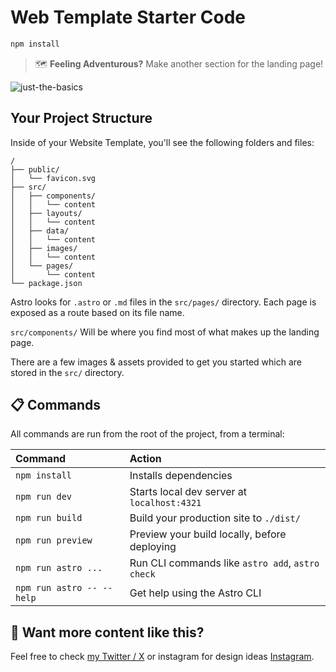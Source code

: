 # Web Template Starter Code

```sh
npm install
```

> 🗺️ **Feeling Adventurous?** Make another section for the landing page!

![just-the-basics](https://i.imgur.com/hUhdfad.png)

## Your Project Structure

Inside of your Website Template, you'll see the following folders and files:

```text
/
├── public/
│   └── favicon.svg
├── src/
│   ├── components/
│   │   └── content
│   ├── layouts/
│   │   └── content
│   ├── data/
│   │   └── content
│   ├── images/
│   │   └── content
│   └── pages/
│       └── content
└── package.json
```

Astro looks for `.astro` or `.md` files in the `src/pages/` directory. Each page is exposed as a route based on its file name.

`src/components/` Will be where you find most of what makes up the landing page.

There are a few images & assets provided to get you started which are stored in the `src/` directory.

## 📋 Commands

All commands are run from the root of the project, from a terminal:

| Command                   | Action                                           |
| :------------------------ | :----------------------------------------------- |
| `npm install`             | Installs dependencies                            |
| `npm run dev`             | Starts local dev server at `localhost:4321`      |
| `npm run build`           | Build your production site to `./dist/`          |
| `npm run preview`         | Preview your build locally, before deploying     |
| `npm run astro ...`       | Run CLI commands like `astro add`, `astro check` |
| `npm run astro -- --help` | Get help using the Astro CLI                     |

## 👀 Want more content like this?

Feel free to check [my Twitter / X](https://twitter.com/abdaeldev) or instagram for design ideas [Instagram]().
